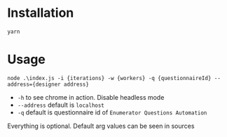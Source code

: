 # Installation

`yarn`

# Usage

`node .\index.js -i {iterations} -w {workers} -q {questionnaireId} --address={designer address}`

* `-h` to see chrome in action. Disable headless mode
* `--address` default is `localhost`
* `-q` default is questionnaire id of `Enumerator Questions Automation`

Everything is optional. Default arg values can be seen in sources
